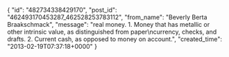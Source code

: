 {
   "id": "482734338429170",
   "post_id": "462493170453287_462528253783112",
   "from_name": "Beverly Berta Braakschmack",
   "message": "real money. 1. Money that has metallic or other intrinsic value, as distinguished from paper\ncurrency, checks, and drafts. 2. Current cash, as opposed to money on account.",
   "created_time": "2013-02-19T07:37:18+0000"
 }
